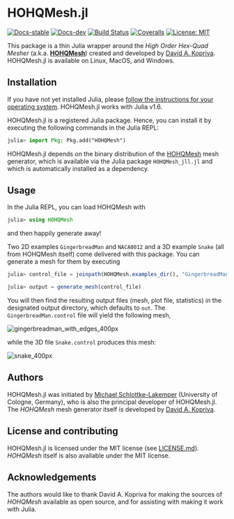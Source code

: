 # HOHQMesh.jl

[![Docs-stable](https://img.shields.io/badge/docs-stable-blue.svg)](https://trixi-framework.github.io/HOHQMesh.jl/stable)
[![Docs-dev](https://img.shields.io/badge/docs-dev-blue.svg)](https://trixi-framework.github.io/HOHQMesh.jl/dev)
[![Build Status](https://github.com/trixi-framework/HOHQMesh.jl/workflows/CI/badge.svg)](https://github.com/trixi-framework/HOHQMesh.jl/actions?query=workflow%3ACI)
[![Coveralls](https://coveralls.io/repos/github/trixi-framework/HOHQMesh.jl/badge.svg?branch=main)](https://coveralls.io/github/trixi-framework/HOHQMesh.jl?branch=main)
[![License: MIT](https://img.shields.io/badge/License-MIT-success.svg)](https://opensource.org/licenses/MIT)

This package is a thin Julia wrapper around the *High Order Hex-Quad Mesher*
(a.k.a. [**HOHQMesh**](https://github.com/trixi-framework/HOHQMesh)) created and developed by
[David A. Kopriva](https://www.math.fsu.edu/~kopriva/).
HOHQMesh.jl is available on Linux, MacOS, and Windows.


## Installation
If you have not yet installed Julia, please [follow the instructions for your
operating system](https://julialang.org/downloads/platform/). HOHQMesh.jl works
with Julia v1.6.

HOHQMesh.jl is a registered Julia package. Hence, you can install it by executing
the following commands in the Julia REPL:
```julia
julia> import Pkg; Pkg.add("HOHQMesh")
```
HOHQMesh.jl depends on the binary distribution of the
[HOHQMesh](https://github.com/trixi-framework/HOHQMesh)
mesh generator, which is available via the Julia package `HOHQMesh_jll.jl` and
which is automatically installed as a dependency.

## Usage
In the Julia REPL, you can load HOHQMesh with
```julia
julia> using HOHQMesh
```
and then happily generate away!

Two 2D examples `GingerbreadMan` and `NACA0012` and a 3D example `Snake` (all
    from HOHQMesh itself) come delivered with this package. You can generate a
mesh for them by executing
```julia
julia> control_file = joinpath(HOHQMesh.examples_dir(), "GingerbreadMan.control")

julia> output = generate_mesh(control_file)
```
You will then find the resulting output files (mesh, plot file, statistics) in
the designated output directory, which defaults to `out`. The
`GingerbreadMan.control` file will yield the following mesh,

![gingerbreadman_with_edges_400px](https://user-images.githubusercontent.com/3637659/117241938-80f4ee80-ae34-11eb-854a-ebebcd0b9d88.png)

while the 3D file `Snake.control` produces this mesh:

![snake_400px](https://user-images.githubusercontent.com/3637659/117241963-8ce0b080-ae34-11eb-9b79-d091807d9a23.png)


## Authors
HOHQMesh.jl was initiated by
[Michael Schlottke-Lakemper](https://www.mi.uni-koeln.de/NumSim/schlottke-lakemper)
(University of Cologne, Germany), who is also the principal developer of HOHQMesh.jl.
The *HOHQMesh* mesh generator itself is developed by
[David A. Kopriva](https://www.math.fsu.edu/~kopriva/).


## License and contributing
HOHQMesh.jl is licensed under the MIT license (see [LICENSE.md](LICENSE.md)).
*HOHQMesh* itself is also available under the MIT license.


## Acknowledgements
The authors would like to thank David A. Kopriva for making the sources of
*HOHQMesh* available as open source, and for assisting with making it work with
Julia.
